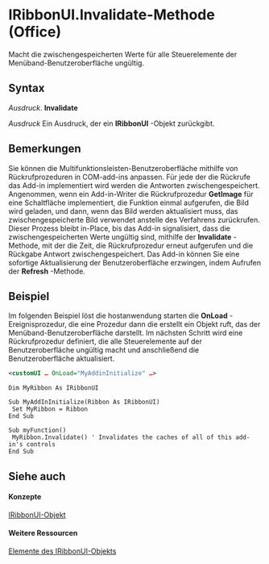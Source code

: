 
# IRibbonUI.Invalidate-Methode (Office)

Macht die zwischengespeicherten Werte für alle Steuerelemente der Menüband-Benutzeroberfläche ungültig.


## Syntax

 _Ausdruck_. **Invalidate**

 _Ausdruck_ Ein Ausdruck, der ein **IRibbonUI** -Objekt zurückgibt.


## Bemerkungen

Sie können die Multifunktionsleisten-Benutzeroberfläche mithilfe von Rückrufprozeduren in COM-add-ins anpassen. Für jede der die Rückrufe das Add-in implementiert wird werden die Antworten zwischengespeichert. Angenommen, wenn ein Add-in-Writer die Rückrufprozedur  **GetImage** für eine Schaltfläche implementiert, die Funktion einmal aufgerufen, die Bild wird geladen, und dann, wenn das Bild werden aktualisiert muss, das zwischengespeicherte Bild verwendet anstelle des Verfahrens zurückrufen. Dieser Prozess bleibt in-Place, bis das Add-in signalisiert, dass die zwischengespeicherten Werte ungültig sind, mithilfe der **Invalidate** -Methode, mit der die Zeit, die Rückrufprozedur erneut aufgerufen und die Rückgabe Antwort zwischengespeichert. Das Add-in können Sie eine sofortige Aktualisierung der Benutzeroberfläche erzwingen, indem Aufrufen der **Refresh** -Methode.


## Beispiel

Im folgenden Beispiel löst die hostanwendung starten die  **OnLoad** -Ereignisprozedur, die eine Prozedur dann die erstellt ein Objekt ruft, das der Menüband-Benutzeroberfläche darstellt. Im nächsten Schritt wird eine Rückrufprozedur definiert, die alle Steuerelemente auf der Benutzeroberfläche ungültig macht und anschließend die Benutzeroberfläche aktualisiert.


```XML
<customUI … OnLoad="MyAddinInitialize" …>
```


```
Dim MyRibbon As IRibbonUI 
 
Sub MyAddInInitialize(Ribbon As IRibbonUI) 
 Set MyRibbon = Ribbon 
End Sub 
 
Sub myFunction() 
 MyRibbon.Invalidate() ' Invalidates the caches of all of this add-in's controls 
End Sub
```


## Siehe auch


#### Konzepte


[IRibbonUI-Objekt](d323aa21-de74-e821-c914-db71ef3b9c5e.md)
#### Weitere Ressourcen


[Elemente des IRibbonUI-Objekts](http://msdn.microsoft.com/library/c6f6ec3b-3132-da29-ea08-70f20923d013%28Office.15%29.aspx)
